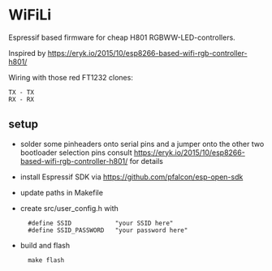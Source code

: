 WiFiLi
======

Espressif based firmware for cheap H801 RGBWW-LED-controllers.

Inspired by https://eryk.io/2015/10/esp8266-based-wifi-rgb-controller-h801/

Wiring with those red FT1232 clones:

    TX - TX
    RX - RX


setup
-----

- solder some pinheaders onto serial pins and a jumper onto the other two bootloader selection pins
  consult https://eryk.io/2015/10/esp8266-based-wifi-rgb-controller-h801/ for details

- install Espressif SDK via https://github.com/pfalcon/esp-open-sdk

- update paths in Makefile

- create src/user_config.h with

        #define SSID            "your SSID here"
        #define SSID_PASSWORD   "your password here"

- build and flash

        make flash

